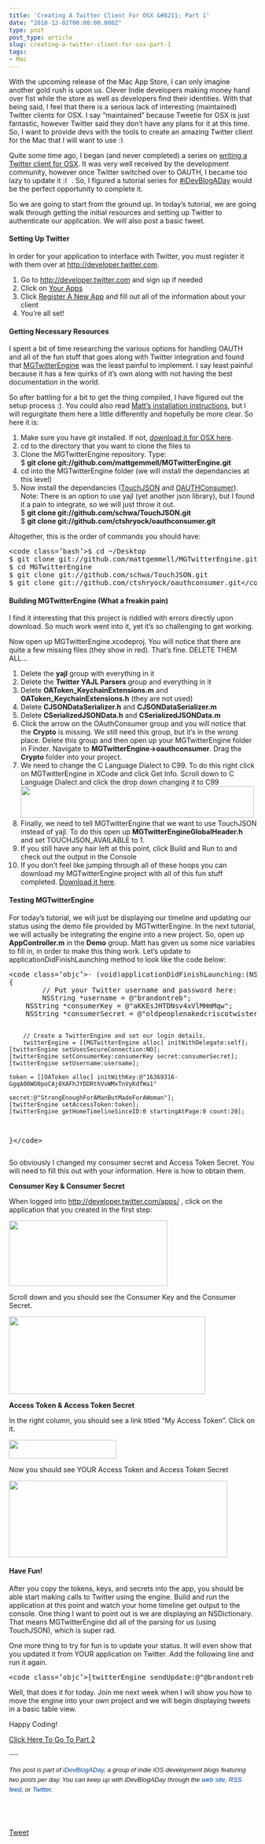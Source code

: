 ```yaml
---
title: 'Creating A Twitter Client For OSX &#8211; Part 1'
date: "2010-12-02T00:00:00.000Z"
type: post 
post_type: article
slug: creating-a-twitter-client-for-osx-part-1
tags: 
- Mac
---
```

With the upcoming release of the Mac App Store, I can only imagine another gold rush is upon us. Clever Indie developers making money hand over fist while the store as well as developers find their identities. With that being said, I feel that there is a serious lack of interesting (maintained) Twitter clients for OSX. I say &#8220;maintained&#8221; because Tweetie for OSX is just fantastic, however Twitter said they don&#8217;t have any plans for it at this time. So, I want to provide devs with the tools to create an amazing Twitter client for the Mac that I will want to use <img src="http://brandontreb.com/wp-includes/images/smilies/simple-smile.png" alt=":)" class="wp-smiley" style="height: 1em; max-height: 1em;" />

Quite some time ago, I began (and never completed) a series on [writing a Twitter client for OSX][1]. It was very well received by the development community, however once Twitter switched over to OAUTH, I became too lazy to update it <img src="http://brandontreb.com/wp-includes/images/smilies/frownie.png" alt=":(" class="wp-smiley" style="height: 1em; max-height: 1em;" /> . So, I figured a tutorial series for [#iDevBlogADay][2] would be the perfect opportunity to complete it.

So we are going to start from the ground up. In today&#8217;s tutorial, we are going walk through getting the initial resources and setting up Twitter to authenticate our application. We will also post a basic tweet.

#### Setting Up Twitter

In order for your application to interface with Twitter, you must register it with them over at <http://developer.twitter.com>.

  1. Go to <http://developer.twitter.com> and sign up if needed
  2. Click on [Your Apps][3]
  3. Click [Register A New App][4] and fill out all of the information about your client
  4. You&#8217;re all set!

#### Getting Necessary Resources

I spent a bit of time researching the various options for handling OAUTH and all of the fun stuff that goes along with Twitter integration and found that [MGTwitterEngine][5] was the least painful to implement. I say least painful because it has a few quirks of it&#8217;s own along with not having the best documentation in the world.

So after battling for a bit to get the thing compiled, I have figured out the setup process :). You could also read [Matt&#8217;s installation instructions][6], but I will regurgitate them here a little differently and hopefully be more clear. So here it is:

  1. Make sure you have git installed. If not, [download it for OSX here][7].
  2. cd to the directory that you want to clone the files to
  3. Clone the MGTwitterEngine repository. Type:  
    $ **git clone git://github.com/mattgemmell/MGTwitterEngine.git**
  4. cd into the MGTwitterEngine folder (we will install the dependancies at this level)
  5. Now install the dependancies ([TouchJSON][8] and [OAUTHConsumer][9]). Note: There is an option to use yajl (yet another json library), but I found it a pain to integrate, so we will just throw it out.  
    $ **git clone git://github.com/schwa/TouchJSON.git**  
    $ **git clone git://github.com/ctshryock/oauthconsumer.git**

Altogether, this is the order of commands you should have:

<div>
  <pre>&lt;code class=’bash’>$ cd ~/Desktop
$ git clone git://github.com/mattgemmell/MGTwitterEngine.git
$ cd MGTwitterEngine
$ git clone git://github.com/schwa/TouchJSON.git
$ git clone git://github.com/ctshryock/oauthconsumer.git&lt;/code></pre>
</div>

#### Building MGTwitterEngine (What a freakin pain)

I find it interesting that this project is riddled with errors directly upon download. So much work went into it, yet it&#8217;s so challenging to get working.

Now open up MGTwitterEngine.xcodeproj. You will notice that there are quite a few missing files (they show in red). That&#8217;s fine. DELETE THEM ALL&#8230;

  1. Delete the **yajl** group with everything in it
  2. Delete the **Twitter YAJL Parsers** group and everything in it
  3. Delete **OAToken_KeychainExtensions.m** and **OAToken_KeychainExtensions.h** (they are not used)
  4. Delete **CJSONDataSerializer.h** and **CJSONDataSerializer.m**
  5. Delete **CSerializedJSONData.h** and **CSerializedJSONData.m**
  6. Click the arrow on the OAuthConsumer group and you will notice that the **Crypto** is missing. We still need this group, but it&#8217;s in the wrong place. Delete this group and then open up your MGTwitterEngine folder in Finder. Navigate to **MGTwitterEngine->oauthconsumer**. Drag the **Crypto** folder into your project.
  7. We need to change the C Language Dialect to C99. To do this right click on MGTwitterEngine in XCode and click Get Info. Scroll down to C Language Dialect and click the drop down changing it to C99  
    [<img class="alignnone size-full wp-image-1097" title="Screen shot 2010-12-02 at 9.22.12 PM" src="http://brandontreb.com/wp-content/uploads/2010/12/Screen-shot-2010-12-02-at-9.22.12-PM.png" alt="" width="474" height="64" />][10]
  8. Finally, we need to tell MGTwitterEngine that we want to use TouchJSON instead of yajl. To do this open up **MGTwitterEngineGlobalHeader.h** and set TOUCHJSON_AVAILABLE to 1.
  9. If you still have any hair left at this point, click Build and Run to and check out the output in the Console
 10. If you don&#8217;t feel like jumping through all of these hoops you can download my MGTwitterEngine project with all of this fun stuff completed. [Download it here][11].

#### Testing MGTwitterEngine

For today&#8217;s tutorial, we will just be displaying our timeline and updating our status using the demo file provided by MGTwitterEngine. In the next tutorial, we will actually be integrating the engine into a new project. So, open up **AppController.m** in the **Demo** group. Matt has given us some nice variables to fill in, in order to make this thing work. Let&#8217;s update to applicationDidFinishLaunching method to look like the code below:

<div>
  <pre>&lt;code class=’objc’>- (void)applicationDidFinishLaunching:(NSNotification *)aNotification
{
        // Put your Twitter username and password here:
        NSString *username = @"brandontreb";
    NSString *consumerKey = @"aKKEsJHTDNsv4xVlMHmMqw";
    NSString *consumerSecret = @"oldpeoplenakedcriscotwister";

        // Create a TwitterEngine and set our login details.
        twitterEngine = [[MGTwitterEngine alloc] initWithDelegate:self];
    [twitterEngine setUsesSecureConnection:NO];
    [twitterEngine setConsumerKey:consumerKey secret:consumerSecret];
    [twitterEngine setUsername:username];

    token = [[OAToken alloc] initWithKey:@"16369316-GgqA00WO0poCAj0XAFhJYDDRthVvWMxTnVyKdfWa1"
                                  secret:@"StrongEnoughForAManButMadeForAWoman"];
    [twitterEngine setAccessToken:token];
    [twitterEngine getHomeTimelineSinceID:0 startingAtPage:0 count:20];
}&lt;/code></pre>
</div>

So obviously I changed my consumer secret and Access Token Secret. You will need to fill this out with your information. Here is how to obtain them.

**Consumer Key & Consumer Secret**

When logged into http://developer.twitter.com/apps/ , click on the application that you created in the first step:

[<img class="alignnone size-full wp-image-1101" title="Screen shot 2010-12-02 at 9.51.55 PM" src="http://brandontreb.com/wp-content/uploads/2010/12/Screen-shot-2010-12-02-at-9.51.55-PM.png" alt="" width="322" height="133" />][12]

Scroll down and you should see the Consumer Key and the Consumer Secret.

[<img class="alignnone size-full wp-image-1102" title="Screen shot 2010-12-02 at 9.50.46 PM" src="http://brandontreb.com/wp-content/uploads/2010/12/Screen-shot-2010-12-02-at-9.50.46-PM.png" alt="" width="399" height="158" />][13]

**Access Token & Access Token Secret**

In the right column, you should see a link titled &#8220;My Access Token&#8221;. Click on it.

[<img class="alignnone size-full wp-image-1103" title="Screen shot 2010-12-02 at 9.52.05 PM" src="http://brandontreb.com/wp-content/uploads/2010/12/Screen-shot-2010-12-02-at-9.52.05-PM.png" alt="" width="218" height="38" />][14]

Now you should see YOUR Access Token and Access Token Secret

[<img class="alignnone size-full wp-image-1104" title="Screen shot 2010-12-02 at 9.52.15 PM" src="http://brandontreb.com/wp-content/uploads/2010/12/Screen-shot-2010-12-02-at-9.52.15-PM.png" alt="" width="444" height="156" />][15]

#### Have Fun!

After you copy the tokens, keys, and secrets into the app, you should be able start making calls to Twitter using the engine. Build and run the application at this point and watch your home timeline get output to the console. One thing I want to point out is we are displaying an NSDictionary. That means MGTwitterEngine did all of the parsing for us (using TouchJSON), which is super rad.

One more thing to try for fun is to update your status. It will even show that you updated it from YOUR application on Twitter. Add the following line and run it again.

<div>
  <pre>&lt;code class=’objc’>[twitterEngine sendUpdate:@"@brandontreb is a code gangster!  Check out his #iDevBlogADay post on making your own Twitter client here http://bit.ly/gGrZvI"];&lt;/code></pre>
</div>

Well, that does it for today. Join me next week when I will show you how to move the engine into your own project and we will begin displaying tweets in a basic table view.

Happy Coding!

[Click Here To Go To Part 2][16]

<p style="font-family: ‘Lucida Grande’;">
  &#8212;-
</p></p> 

<div style="font-family: ‘Lucida Grande’;">
  <span style="font-family: ‘Lucida Grande’;"><strong><span style="font-weight: normal;"><span style="font-family: arial, verdana, tahoma, sans-serif; font-size: 13px; line-height: 20px;"><em>﻿﻿This post is part of <a style="text-decoration: none; color: #004199; padding: 0px; margin: 0px;" href="http://idevblogaday.com/">iDevBlogADay</a>, a group of indie iOS development blogs featuring two posts per day. You can keep up with iDevBlogADay through the <a style="text-decoration: none; color: #004199; padding: 0px; margin: 0px;" href="http://idevblogaday.com/">web site</a>, <a style="text-decoration: none; color: #004199; padding: 0px; margin: 0px;" href="http://feeds.feedburner.com/idevblogaday">RSS feed</a>, or <a style="text-decoration: none; color: #004199; padding: 0px; margin: 0px;" href="http://twitter.com/#search?q=%23idevblogaday">Twitter</a>.</em></span></span></strong></span>
</div></p> 

<div style="font-family: ‘Lucida Grande’;">
  <span style="font-family: ‘Lucida Grande’;"><strong><span style="font-weight: normal;"><span style="font-family: arial, verdana, tahoma, sans-serif; font-size: 13px; line-height: 20px;"><em><br /> <br /> </em></span></span></strong></span>
</div></p> 

<div style="">
  <a href="http://twitter.com/share" class="twitter-share-button" data-count="horizontal" data-text="Creating A Twitter Client For OSX - Part 1" data-url="http://brandontreb.com/creating-a-twitter-client-for-osx-part-1"  data-via="brandontreb" data-related="brandontreb:">Tweet</a>
</div>

 [1]: http://brandontreb.com/objective-c-programming-tutorial-creating-a-twitter-client-part-1/
 [2]: http://idevblogaday
 [3]: http://developer.twitter.com/apps
 [4]: http://developer.twitter.com/apps/new
 [5]: https://github.com/mattgemmell/MGTwitterEngine/
 [6]: https://github.com/mattgemmell/MGTwitterEngine/wiki/Building-and-testing-MGTwitterEngine
 [7]: http://code.google.com/p/git-osx-installer/
 [8]: https://github.com/schwa/TouchJSON
 [9]: https://github.com/ctshryock/oauthconsumer
 [10]: http://brandontreb.com/wp-content/uploads/2010/12/Screen-shot-2010-12-02-at-9.22.12-PM.png
 [11]: http://brandontreb.com/wp-content/uploads/2010/12/MGTwitterEngine.zip
 [12]: http://brandontreb.com/wp-content/uploads/2010/12/Screen-shot-2010-12-02-at-9.51.55-PM.png
 [13]: http://brandontreb.com/wp-content/uploads/2010/12/Screen-shot-2010-12-02-at-9.50.46-PM.png
 [14]: http://brandontreb.com/wp-content/uploads/2010/12/Screen-shot-2010-12-02-at-9.52.05-PM.png
 [15]: http://brandontreb.com/wp-content/uploads/2010/12/Screen-shot-2010-12-02-at-9.52.15-PM.png
 [16]: http://brandontreb.com/creating-a-twitter-client-for-osx-part-2-displaying-tweets/